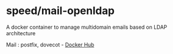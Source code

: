 # speed/mail-openldap

A docker container to manage multidomain emails based on LDAP architecture

[hub]: https://hub.docker.com/r/speed/mail-openldap/mail

Mail : postfix, dovecot - [Docker Hub](https://hub.docker.com/r/speed/mail-openldap/) 

